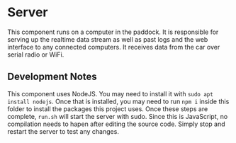 # Server

This component runs on a computer in the paddock. It is responsible for serving
up the realtime data stream as well as past logs and the web interface to any
connected computers. It receives data from the car over serial radio or WiFi.

## Development Notes

This component uses NodeJS. You may need to install it with 
`sudo apt install nodejs`. Once that is installed, you may need to run
`npm i` inside this folder to install the packages this project uses. Once
these steps are complete, `run.sh` will start the server with sudo. Since this
is JavaScript, no compilation needs to hapen after editing the source code.
Simply stop and restart the server to test any changes.
